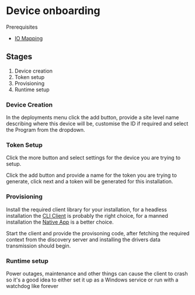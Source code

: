 # Device onboarding

Prerequisites 

- [IO Mapping](./program-io.md)

## Stages 

1. Device creation
2. Token setup
3. Provisioning
4. Runtime setup

### Device Creation

In the deployments menu click the add button, provide a site level name describing where this device will be, customise the ID if required and select the Program from the dropdown.

### Token Setup

Click the more button and select settings for the device you are trying to setup. 

Click the add button and provide a name for the token you are trying to generate, click next and a token will be generated for this installation.

### Provisioning

Install the required client library for your installation, for a headless installation the [CLI Client](https://npmjs.com/@hive-command/cli-client) is probably the right choice, for a manned installation the [Native App](https://github.com/TheTechCompany/HiveCommand/releases) is a better choice.

Start the client and provide the provisoning code, after fetching the required context from the discovery server and installing the drivers data transmission should begin. 

### Runtime setup

Power outages, maintenance and other things can cause the client to crash so it's a good idea to either set it up as a Windows service or run with a watchdog like forever
